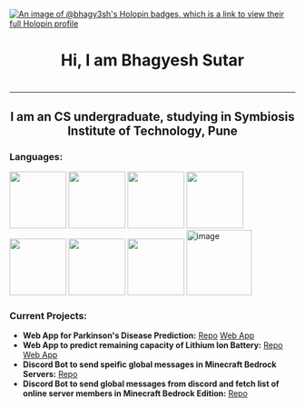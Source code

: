 [![An image of @bhagy3sh's Holopin badges, which is a link to view their full Holopin profile](https://holopin.me/bhagy3sh)](https://holopin.io/@bhagy3sh)

<h1 align="center">Hi, I am Bhagyesh Sutar<h1/>
  
---

<h2 align="center">I am an CS undergraduate, studying in Symbiosis Institute of Technology, Pune</h2>

### Languages:

<img src="https://github.com/user-attachments/assets/59d4e42a-a629-4bfa-8cc0-48ee58931430" width="100" height="100">
<img src="https://github.com/user-attachments/assets/1a99840d-12c8-49f7-ad22-3ecbcd90bf19" width="100" height="100">
<img src="https://github.com/user-attachments/assets/dd130db3-10c0-44d6-ab71-781e44c38295" width="100" height="100">
<img src="https://github.com/user-attachments/assets/1019a109-4e42-4509-ac83-58a8f9278e7e" width="100" height="100">
<img src="https://github.com/user-attachments/assets/444d7fb3-2da7-4db8-a182-aee8b683a1cc" width="100" height="100">
<img src="https://github.com/user-attachments/assets/f51e1fef-94b9-43c6-9e8b-90e99e6cdf22" width="100" height="100">
<img width="100" height="100" src="https://github.com/user-attachments/assets/13ec6842-4653-4c3d-895f-98ec60dbfcb6" />
<img width="115" height="115" alt="image" src="https://github.com/user-attachments/assets/5851f1b7-06b7-4d3f-a971-36fa07d40b8c" />






### Current Projects:

- **Web App for Parkinson's Disease Prediction:**  [Repo](https://github.com/Bhagy3sh/parkinsons_app)  [Web App](https://parkinsons.pythonanywhere.com/)
- **Web App to predict remaining capacity of Lithium Ion Battery:** [Repo](https://github.com/Bhagy3sh/Battery-Capacity-Prediction-Using-Regression) [Web App](https://capacity.pythonanywhere.com/)
- **Discord Bot to send speific global messages in Minecraft Bedrock Servers:** [Repo](https://github.com/Bhagy3sh/recruit-bot)
- **Discord Bot to send global messages from discord and fetch list of online server members in Minecraft Bedrock Edition:** [Repo](https://github.com/Bhagy3sh/minecraft-server-remote-message-sender)






